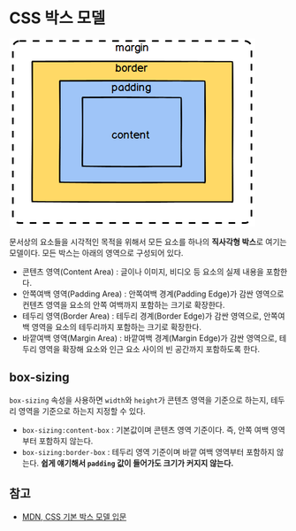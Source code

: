 # CSS 박스 모델

![box-model](./images/../../images/box_model.png)

문서상의 요소들을 시각적인 목적을 위해서 모든 요소를 하나의 **직사각형 박스**로 여기는 모델이다. 모든 박스는 아래의 영역으로 구성되어 있다.

- 콘텐츠 영역(Content Area) : 글이나 이미지, 비디오 등 요소의 실제 내용을 포함한다.
- 안쪽여백 영역(Padding Area) : 안쪽여백 경계(Padding Edge)가 감싼 영역으로 컨텐츠 영역을 요소의 안쪽 여백까지 포함하는 크기로 확장한다.
- 테두리 영역(Border Area) : 테두리 경계(Border Edge)가 감싼 영역으로, 안쪽여백 영역을 요소의 테두리까지 포함하는 크기로 확장한다.
- 바깥여백 영역(Margin Area) : 바깥여백 경계(Margin Edge)가 감싼 영역으로, 테두리 영역을 확장해 요소와 인근 요소 사이의 빈 공간까지 포함하도록 한다.

## box-sizing

`box-sizing` 속성을 사용하면 `width`와 `height`가 콘텐츠 영역을 기준으로 하는지, 테두리 영역을 기준으로 하는지 지정할 수 있다.

- `box-sizing:content-box` : 기본값이며 콘텐츠 영역 기준이다. 즉, 안쪽 여백 영역부터 포함하지 않는다.
- `box-sizing:border-box` : 테두리 영역 기준이며 바깥 여백 영역부터 포함하지 않는다. **쉽게 얘기해서 `padding` 값이 들어가도 크기가 커지지 않는다.**

## 참고

- [MDN, CSS 기본 박스 모델 입문](https://developer.mozilla.org/ko/docs/Web/CSS/CSS_Box_Model/Introduction_to_the_CSS_box_model)
